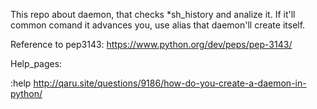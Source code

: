 This repo about daemon, that checks
*sh_history and analize it. If it'll
common comand it advances you, use
alias that daemon'll create itself.

Reference to pep3143:
  https://www.python.org/dev/peps/pep-3143/

Help_pages:

:help
  http://qaru.site/questions/9186/how-do-you-create-a-daemon-in-python/
